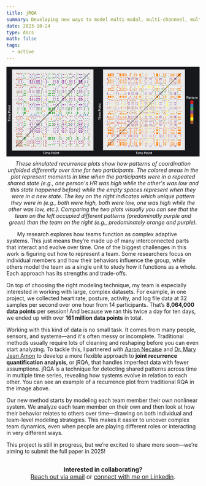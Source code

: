```yaml
---
title: jRQA
summary: Developing new ways to model multi-modal, multi-channnel, multi-participant data.
date: 2023-10-24
type: docs
math: false
tags:
  - active
---
```


<figure style="text-align: center; margin: 0 auto;">
  <img src="rqa_example.png" alt="RQA Example" style="max-width: 100%; height: auto;">
  <figcaption style="margin-top: 0.5em; font-style: italic;">
    These simulated recurrence plots show how patterns of coordination unfolded differently over time for two participants. The colored areas in the plot represent moments in time when the participants were in a repeated shared state (e.g., one person's HR was high while the other's was low and this state happened before) while the empty spaces represent when they were in a new state. The key on the right indicates which unique pattern they were in (e.g., both were high, both were low, one was high while the other was low, etc.). Comparing the two plots visually you can see that the team on the left occupied different patterns (predominatly purple and green) than the team on the right (e.g., predominately orange and purple). 
  </figcaption>
</figure>

<p style="text-indent: 2em;"> My research explores how teams function as complex adaptive systems. This just means they’re made up of many interconnected parts that interact and evolve over time. One of the biggest challenges in this work is figuring out how to represent a team. Some researchers focus on individual members and how their behaviors influence the group, while others model the team as a single unit to study how it functions as a whole. Each approach has its strengths and trade-offs. </p>

On top of choosing the right modeling technique, my team is especially interested in working with large, complex datasets. For example, in one project, we collected heart rate, posture, activity, and log file data at 32 samples per second over one hour from 14 participants. That’s **8,064,000 data points** per session! And because we ran this twice a day for ten days, we ended up with over **161 million data points** in total.

Working with this kind of data is no small task. It comes from many people, sensors, and systems—and it's often messy or incomplete. Traditional methods usually require lots of cleaning and reshaping before you can even start analyzing. To tackle this, I partnered with [Aaron Necaise](https://scholar.google.com/citations?user=IybuqwUAAAAJ&hl=en) and [Dr. Mary Jean Amon](https://luddy.indiana.edu/contact/profile/index.html?Mary~Jean_Amon) to develop a more flexible approach to **joint recurrence quantification analysis**, or jRQA, that handles imperfect data with fewer assumptions. jRQA is a technique for detecting shared patterns across time in multiple time series, revealing how systems evolve in relation to each other. You can see an example of a recurrence plot from traditional RQA in the image above. 

Our new method starts by modeling each team member their own nonlinear system. We analyze each team member on their own and then look at how their behavior relates to others over time—drawing on both individual and team-level modeling strategies. This makes it easier to uncover complex team dynamics, even when people are playing different roles or interacting in very different ways.

This project is still in progress, but we’re excited to share more soon—we’re aiming to submit the full paper in 2025! 


<div style="margin-top: 2em; text-align: center; font-size: 1.1em;">
  <strong>Interested in collaborating?</strong><br>
  <a href="mailto:tkara.mullin@ucf.edu">Reach out via email</a> or 
  <a href="https://www.linkedin.com/in/tkara-mullins/">connect with me on Linkedin</a>.
</div>



<!--more-->
